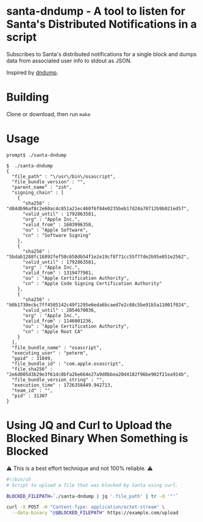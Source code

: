 # santa-dndump - A tool to listen for Santa's Distributed Notifications in a script

Subscribes to Santa's distributed notifications for a single block and dumps
data from associated user info to stdout as JSON.

Inspired by [dndump](https://github.com/nktzbkv/dndump).


# Building 

Clone or download, then run `make`

# Usage 

```
prompt$ ./santa-dndump

$  ./santa-dndump 
{
  "file_path" : "\/usr\/bin\/osascript",
  "file_bundle_version" : "",
  "parent_name" : "zsh",
  "signing_chain" : [
    {
      "sha256" : "d84db96af8c2e60ac4c851a21ec460f6f84e0235beb17d24a78712b9b021ed57",
      "valid_until" : 1792863581,
      "org" : "Apple Inc.",
      "valid_from" : 1603996358,
      "ou" : "Apple Software",
      "cn" : "Software Signing"
    },
    {
      "sha256" : "5bdab1288fc16892fef50c658db54f1e2e19cf8f71cc55f77de2b95e051e2562",
      "valid_until" : 1792863581,
      "org" : "Apple Inc.",
      "valid_from" : 1319477981,
      "ou" : "Apple Certification Authority",
      "cn" : "Apple Code Signing Certification Authority"
    },
    {
      "sha256" : "b0b1730ecbc7ff4505142c49f1295e6eda6bcaed7e2c68c5be91b5a11001f024",
      "valid_until" : 2054670036,
      "org" : "Apple Inc.",
      "valid_from" : 1146001236,
      "ou" : "Apple Certification Authority",
      "cn" : "Apple Root CA"
    }
  ],
  "file_bundle_name" : "osascript",
  "executing_user" : "peterm",
  "ppid" : 31049,
  "file_bundle_id" : "com.apple.osascript",
  "file_sha256" : "2e6d005d3b29e3f61dc0bfa26e664e27a9d0bbea20d4182f96be902f21ea914b",
  "file_bundle_version_string" : "",
  "execution_time" : 1726358449.942713,
  "team_id" : "",
  "pid" : 31307
}
```

# Using JQ and Curl to Upload the Blocked Binary When Something is Blocked

:warning: This is a best effort technique and not 100% reliable. :warning:

```bash
#!/bin/sh
# Script to upload a file that was blocked by Santa using curl.

BLOCKED_FILEPATH=`./santa-dndump | jq '.file_path' | tr -d '"'`

curl -X POST -H "Content-Type: application/octet-stream" \
  --data-binary "@$BLOCKED_FILEPATH" https://example.com/upload
```
